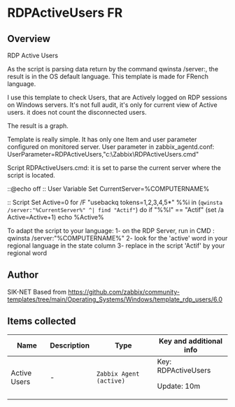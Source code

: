 # RDPActiveUsers FR

## Overview

RDP Active Users

As the script is parsing data return by the command qwinsta /server:<SERVERNAME>, the result is in the OS default language.
This template is made for FRench language.

I use this template to check Users, that are Actively logged on RDP sessions on Windows servers. It's not full audit, it's only for current view of Active users.
it does not count the disconnected users.

The result is a graph.

Template is really simple. It has only one Item and user parameter configured on monitored server.
User parameter in zabbix\_agentd.conf: UserParameter=RDPActiveUsers,"c:\Zabbix\RDPActiveUsers.cmd"

Script RDPActiveUsers.cmd: it is set to parse the current server where the script is located.

::@echo off
:: User Variable
Set CurrentServer=%COMPUTERNAME%

:: Script
Set Active=0
for /F "usebackq tokens=1,2,3,4,5*" %%i in (`qwinsta /server:"%CurrentServer%" ^| find "Actif"`) do if "%%l" == "Actif" (set /a Active=Active+1)
echo %Active%

To adapt the script to your language:
1- on the RDP Server, run in CMD : qwinsta /server:"%COMPUTERNAME%"
2- look for the 'active' word in your regional language in the state column
3- replace in the script 'Actif' by your regional word

## Author
SIK-NET
Based from https://github.com/zabbix/community-templates/tree/main/Operating_Systems/Windows/template_rdp_users/6.0

## Items collected

|Name|Description|Type|Key and additional info|
|----|-----------|----|----|
|Active Users|<p>-</p>|`Zabbix Agent (active)`|Key: RDPActiveUsers <p>Update: 10m</p>|

